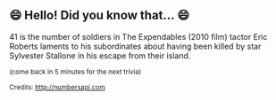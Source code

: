 ## 😄 Hello! Did you know that... 😄
41 is the number of soldiers in The Expendables (2010 film) tactor Eric Roberts laments to his subordinates about having been killed by star Sylvester Stallone in his escape from their island.

<sup>(come back in 5 minutes for the next trivia)</sup>


<sup>Credits: http://numbersapi.com</sup>
